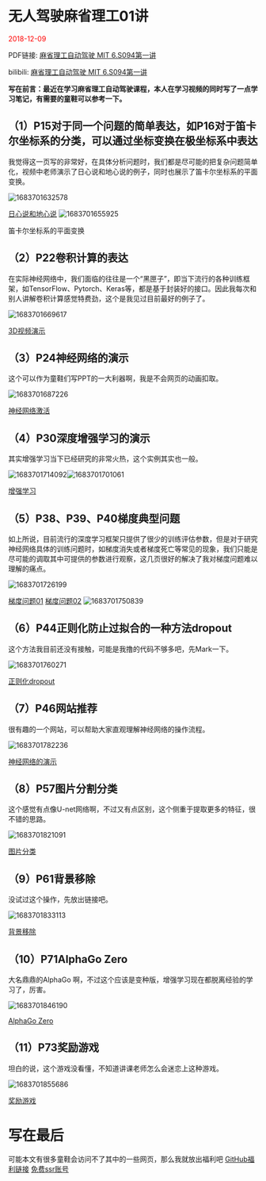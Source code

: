 # 无人驾驶麻省理工01讲

<div style='color:red'>2018-12-09 </div>

PDF链接: [麻省理工自动驾驶 MIT 6.S094第一讲](https://whuteducn-my.sharepoint.com/:b:/g/personal/220077_whut_edu_cn/EUUMsVDo9yJAg9bWfz40jQsBuXFY13DTisylqQDg1nwyUQ?e=EGdbDD)

bilibili: [麻省理工自动驾驶 MIT 6.S094第一讲](https://www.bilibili.com/video/av23594594)

**写在前言：最近在学习麻省理工自动驾驶课程，本人在学习视频的同时写了一点学习笔记，有需要的童鞋可以参考一下。**

## （1）P15对于同一个问题的简单表达，如P16对于笛卡尔坐标系的分类，可以通过坐标变换在极坐标系中表达

我觉得这一页写的非常好，在具体分析问题时，我们都是尽可能的把复杂问题简单化，视频中老师演示了日心说和地心说的例子，同时也展示了笛卡尔坐标系的平面变换。

![1683701632578](/image/autoDriveForMIT01/1683701632578.png)

[日心说和地心说](http://www.365yg.com/i6632871765829747203/#mid=1619346472494083)
![1683701655925](/image/autoDriveForMIT01/1683701655925.png)

笛卡尔坐标系的平面变换

## （2）P22卷积计算的表达

在实际神经网络中，我们面临的往往是一个“黑匣子”，即当下流行的各种训练框架，如TensorFlow、Pytorch、Keras等，都是基于封装好的接口。因此我每次和别人讲解卷积计算感觉特费劲，这个是我见过目前最好的例子了。

![1683701669617](/image/autoDriveForMIT01/1683701669617.png)

[3D视频演示](http://www.365yg.com/i6632863431642841613/#mid=1619346472494083)

## （3）P24神经网络的演示

这个可以作为童鞋们写PPT的一大利器啊，我是不会网页的动画扣取。

![1683701687226](/image/autoDriveForMIT01/1683701687226.png)

[神经网络激活](https://appliedgo.net/perceptron/)

## （4）P30深度增强学习的演示

其实增强学习当下已经研究的非常火热，这个实例其实也一般。

![1683701714092](/image/autoDriveForMIT01/1683701714092.png)![1683701701061](/image/autoDriveForMIT01/1683701701061.png)

[增强学习](http://www.365yg.com/i6632863436051055118/#mid=1619346472494083)

## （5）P38、P39、P40梯度典型问题

如上所说，目前流行的深度学习框架只提供了很少的训练评估参数，但是对于研究神经网络具体的训练问题时，如梯度消失或者梯度死亡等常见的现象，我们只能是尽可能的调取其中可提供的参数进行观察，这几页很好的解决了我对梯度问题难以理解的痛点。

![1683701726199](/image/autoDriveForMIT01/1683701726199.png)

[梯度问题01](http://www.365yg.com/i6632871778764997134/#mid=1619346472494083)
[梯度问题02](http://www.365yg.com/i6632871782967689735/#mid=1619346472494083)
![1683701750839](/image/autoDriveForMIT01/1683701750839.png)

## （6）P44正则化防止过拟合的一种方法dropout

这个方法我目前还没有接触，可能是我撸的代码不够多吧，先Mark一下。

![1683701760271](/image/autoDriveForMIT01/1683701760271.png)

[正则化dropout](http://www.365yg.com/i6632871774423876109/#mid=1619346472494083)

## （7）P46网站推荐

很有趣的一个网站，可以帮助大家直观理解神经网络的操作流程。

![1683701782236](/image/autoDriveForMIT01/1683701782236.png)

[神经网络的演示](http://playground.tensorflow.org/#activation=tanh&batchSize=10&dataset=circle&regDataset=reg-plane&learningRate=0.03&regularizationRate=0&noise=0&networkShape=4,2&seed=0.23279&showTestData=false&discretize=false&percTrainData=50&x=true&y=true&xTimesY=false&xSquared=false&ySquared=false&cosX=false&sinX=false&cosY=false&sinY=false&collectStats=false&problem=classification&initZero=false&hideText=false)

## （8）P57图片分割分类

这个感觉有点像U-net网络啊，不过又有点区别，这个侧重于提取更多的特征，很不错的思路。

![1683701821091](/image/autoDriveForMIT01/1683701821091.png)

[图片分类](https://adeshpande3.github.io/adeshpande3.github.io/A-Beginner's-Guide-To-Understanding-Convolutional-Neural-Networks/)

## （9）P61背景移除

没试过这个操作，先放出链接吧。

![1683701833113](/image/autoDriveForMIT01/1683701833113.png)

[背景移除](https://towardsdatascience.com/background-removal-with-deep-learning-c4f2104b3157)

## （10）P71AlphaGo Zero

大名鼎鼎的AlphaGo 啊，不过这个应该是变种版，增强学习现在都脱离经验的学习了，厉害。

![1683701846190](/image/autoDriveForMIT01/1683701846190.png)

[AlphaGo Zero](http://www.365yg.com/i6632871770376372743/#mid=1619346472494083)

## （11）P73奖励游戏

坦白的说，这个游戏没看懂，不知道讲课老师怎么会迷恋上这种游戏。

![1683701855686](/image/autoDriveForMIT01/1683701855686.png)

[奖励游戏](http://www.365yg.com/i6632863427394011652/#mid=1619346472494083)

# 写在最后

可能本文有很多童鞋会访问不了其中的一些网页，那么我就放出福利吧
[GitHub福利链接](https://github.com/Alvin9999/new-pac/wiki/ss%E5%85%8D%E8%B4%B9%E8%B4%A6%E5%8F%B7)
[免费ssr账号](https://doub.io/sszhfx/)
